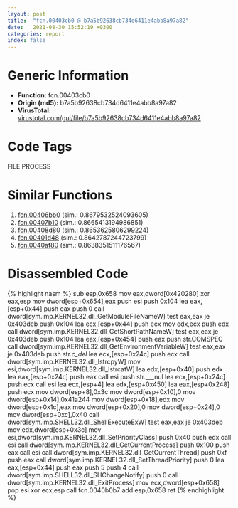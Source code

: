 ```yaml
---
layout: post
title:  "fcn.00403cb0 @ b7a5b92638cb734d6411e4abb8a97a82"
date:   2021-08-30 15:52:19 +0300
categories: report
index: false
---
```


# Generic Information
- **Function:** fcn.00403cb0
- **Origin (md5):** b7a5b92638cb734d6411e4abb8a97a82
- **VirusTotal:** [virustotal.com/gui/file/b7a5b92638cb734d6411e4abb8a97a82][virustotal_ref]

# Code Tags
<span class="tag" id="FILE">FILE</span>
<span class="tag" id="PROCESS">PROCESS</span>


# Similar Functions

1. [fcn.00406bb0][similar_1_ref] (sim.: 0.8679532524093605)
2. [fcn.00407b10][similar_2_ref] (sim.: 0.8665413194986851)
3. [fcn.00408d80][similar_3_ref] (sim.: 0.8653625806299224)
4. [fcn.00401d48][similar_4_ref] (sim.: 0.8642787244723799)
5. [fcn.0040af80][similar_5_ref] (sim.: 0.8638351511176567)


# Disassembled Code

{% highlight nasm %}
sub esp,0x658
mov eax,dword[0x420280]
xor eax,esp
mov dword[esp+0x654],eax
push esi
push 0x104
lea eax,[esp+0x44]
push eax
push 0
call dword[sym.imp.KERNEL32.dll_GetModuleFileNameW]
test eax,eax
je 0x403deb
push 0x104
lea ecx,[esp+0x44]
push ecx
mov edx,ecx
push edx
call dword[sym.imp.KERNEL32.dll_GetShortPathNameW]
test eax,eax
je 0x403deb
push 0x104
lea eax,[esp+0x454]
push eax
push str.COMSPEC
call dword[sym.imp.KERNEL32.dll_GetEnvironmentVariableW]
test eax,eax
je 0x403deb
push str._c_del_
lea ecx,[esp+0x24c]
push ecx
call dword[sym.imp.KERNEL32.dll_lstrcpyW]
mov esi,dword[sym.imp.KERNEL32.dll_lstrcatW]
lea edx,[esp+0x40]
push edx
lea eax,[esp+0x24c]
push eax
call esi
push str.___nul
lea ecx,[esp+0x24c]
push ecx
call esi
lea ecx,[esp+4]
lea edx,[esp+0x450]
lea eax,[esp+0x248]
push ecx
mov dword[esp+8],0x3c
mov dword[esp+0x10],0
mov dword[esp+0x14],0x41a244
mov dword[esp+0x18],edx
mov dword[esp+0x1c],eax
mov dword[esp+0x20],0
mov dword[esp+0x24],0
mov dword[esp+0xc],0x40
call dword[sym.imp.SHELL32.dll_ShellExecuteExW]
test eax,eax
je 0x403deb
mov edx,dword[esp+0x3c]
mov esi,dword[sym.imp.KERNEL32.dll_SetPriorityClass]
push 0x40
push edx
call esi
call dword[sym.imp.KERNEL32.dll_GetCurrentProcess]
push 0x100
push eax
call esi
call dword[sym.imp.KERNEL32.dll_GetCurrentThread]
push 0xf
push eax
call dword[sym.imp.KERNEL32.dll_SetThreadPriority]
push 0
lea eax,[esp+0x44]
push eax
push 5
push 4
call dword[sym.imp.SHELL32.dll_SHChangeNotify]
push 0
call dword[sym.imp.KERNEL32.dll_ExitProcess]
mov ecx,dword[esp+0x658]
pop esi
xor ecx,esp
call fcn.0040b0b7
add esp,0x658
ret 
{% endhighlight %}


[similar_1_ref]: /report/fcn.00406bb0@0aa2d73a5300dff2412388945614b507
[similar_2_ref]: /report/fcn.00407b10@0403abd1e9e066fc89cddd5736647282
[similar_3_ref]: /report/fcn.00408d80@0aa2d73a5300dff2412388945614b507
[similar_4_ref]: /report/fcn.00401d48@805156a7be59534194996cc728d4bbeb
[similar_5_ref]: /report/fcn.0040af80@0aa2d73a5300dff2412388945614b507
[virustotal_ref]: https://www.virustotal.com/gui/file/b7a5b92638cb734d6411e4abb8a97a82